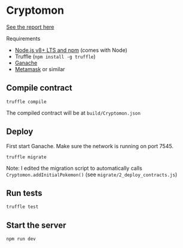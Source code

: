 # Cryptomon

[See the report here](REPORT.md)

Requirements
- [Node.js v8+ LTS and npm](https://nodejs.org/en/) (comes with Node)
- Truffle (`npm install -g truffle`)
- [Ganache](https://www.trufflesuite.com/ganache)
- [Metamask](https://metamask.io/) or similar

## Compile contract
```
truffle compile
```

The compiled contract will be at `build/Cryptomon.json`

## Deploy

First start Ganache. Make sure the network is running on port 7545.

```
truffle migrate
```

Note: I edited the migration script to automatically calls `Cryptomon.addInitialPokemon()` (see `migrate/2_deploy_contracts.js`)

## Run tests
```
truffle test
```

## Start the server
```
npm run dev
```